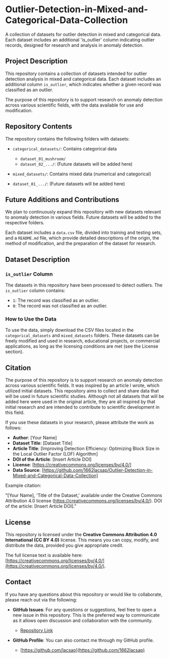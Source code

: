 # Outlier-Detection-in-Mixed-and-Categorical-Data-Collection

A collection of datasets for outlier detection in mixed and categorical data. Each dataset includes an additional 'is_outlier' column indicating outlier records, designed for research and analysis in anomaly detection.

## Project Description

This repository contains a collection of datasets intended for outlier detection analysis in mixed and categorical data. Each dataset includes an additional column `is_outlier`, which indicates whether a given record was classified as an outlier.

The purpose of this repository is to support research on anomaly detection across various scientific fields, with the data available for use and modification.

## Repository Contents

The repository contains the following folders with datasets:

- `categorical_datasets/`: Contains categorical data
  - `dataset_01_mushroom/`
  - `dataset_02_.../`: (Future datasets will be added here)
  
- `mixed_datasets/`: Contains mixed data (numerical and categorical)
 - `dataset_01_.../`: (Future datasets will be added here)

## Future Additions and Contributions

We plan to continuously expand this repository with new datasets relevant to anomaly detection in various fields. Future datasets will be added to the respective folders.
  
Each dataset includes a `data.csv` file, divided into training and testing sets, and a `README.md` file, which provide detailed descriptions of the origin, the method of modification, and the preparation of the dataset for research.

## Dataset Description

### `is_outlier` Column

The datasets in this repository have been processed to detect outliers. The `is_outlier` column contains:

- `1`: The record was classified as an outlier.
- `0`: The record was not classified as an outlier.

### How to Use the Data

To use the data, simply download the CSV files located in the `categorical_datasets` and `mixed_datasets` folders. These datasets can be freely modified and used in research, educational projects, or commercial applications, as long as the licensing conditions are met (see the License section).

## Citation

The purpose of this repository is to support research on anomaly detection across various scientific fields. It was inspired by an article I wrote, which utilized initial datasets. 
This repository aims to collect and share data that will be used in future scientific studies. Although not all datasets that will be added here were used in the original article, 
they are all inspired by that initial research and are intended to contribute to scientific development in this field.


If you use these datasets in your research, please attribute the work as follows:

- **Author**: [Your Name]
- **Dataset Title**: [Dataset Title]
- **Article Title**: [Improving Detection Efficiency: Optimizing Block Size in the Local Outlier Factor (LOF) Algorithm]
- **DOI of the Article**: [Insert Article DOI]
- **License**: [https://creativecommons.org/licenses/by/4.0/]
- **Data Source**: [https://github.com/1662lacsap/Outlier-Detection-in-Mixed-and-Categorical-Data-Collection]

Example citation:

"[Your Name], 'Title of the Dataset,' available under the Creative Commons Attribution 4.0 license (https://creativecommons.org/licenses/by/4.0/). DOI of the article: [Insert Article DOI]."

## License

This repository is licensed under the **Creative Commons Attribution 4.0 International (CC BY 4.0)** license. This means you can copy, modify, and distribute the data, provided you give appropriate credit.

The full license text is available here: [https://creativecommons.org/licenses/by/4.0/](https://creativecommons.org/licenses/by/4.0/).

## Contact

If you have any questions about this repository or would like to collaborate, please reach out via the following:

- **GitHub Issues**: For any questions or suggestions, feel free to open a new issue in this repository. This is the preferred way to communicate as it allows open discussion and collaboration with the community.
  - [Repository Link](https://github.com/1662lacsap/Outlier-Detection-in-Mixed-and-Categorical-Data-Collection)

- **GitHub Profile**: You can also contact me through my GitHub profile.
  - [https://github.com/lacsap](https://github.com/1662lacsap)





